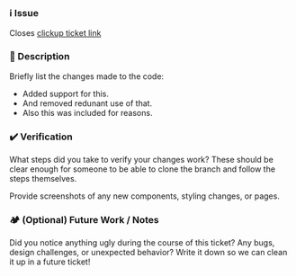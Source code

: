 ### ℹ️ Issue

Closes [clickup ticket link](https://app.clickup.com/)

### 📝 Description

Briefly list the changes made to the code:

- Added support for this.
- And removed redunant use of that.
- Also this was included for reasons.

### ✔️ Verification

What steps did you take to verify your changes work? These should be clear enough for someone to be able to clone the branch and follow the steps themselves.

Provide screenshots of any new components, styling changes, or pages.

### 🏕️ (Optional) Future Work / Notes

Did you notice anything ugly during the course of this ticket? Any bugs, design challenges, or unexpected behavior? Write it down so we can clean it up in a future ticket!
